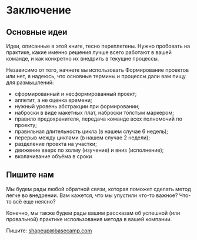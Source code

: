 # Заключение

## Основные идеи

Идеи, описанные в этой книге, тесно переплетены. Нужно пробовать на практике, какие именно решения лучше всего работают в вашей команде, и как конкретно их внедрить в текущие процессы.

Независимо от того, начнете вы использовать Формирование проектов или нет, я надеюсь, что основные термины и процессы дали вам пищу для размышлений:

* сформированный и несформированный проект;
* аппетит, а не оценка времени;
* нужный уровень абстракции при формировании;
* наброски в виде макетных плат, наброски толстым маркером;
* правило предохранителя, передача команде всех полномочий по проекту;
* правильная длительность цикла (в нашем случае 6 недель);
* перерыв между циклами (в нашем случае 2 недели);
* разделение проекта на участки;
* движение вверх по холму (изучение) и вниз (исполнение);
* вколачивание объёма в сроки

## Пишите нам

Мы будем рады любой обратной связи, которая поможет сделать метод легче во внедрении. Вам кажется, что мы упустили что-то важное? Что-то всё еще неясно? 

Конечно, мы также будем рады вашим рассказам об успешной (или провальной) практике использования метода в вашей компании.

Пишите: shapeup@basecamp.com